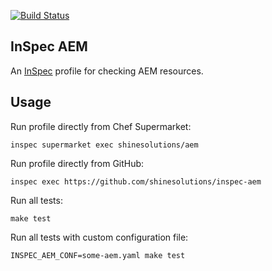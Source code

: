 [![Build Status](https://img.shields.io/travis/shinesolutions/inspec-aem.svg)](http://travis-ci.org/shinesolutions/inspec-aem)

InSpec AEM
----------

An [InSpec](https://www.inspec.io) profile for checking AEM resources.

Usage
-----

Run profile directly from Chef Supermarket:

    inspec supermarket exec shinesolutions/aem

Run profile directly from GitHub:

    inspec exec https://github.com/shinesolutions/inspec-aem

Run all tests:

    make test

Run all tests with custom configuration file:

    INSPEC_AEM_CONF=some-aem.yaml make test
